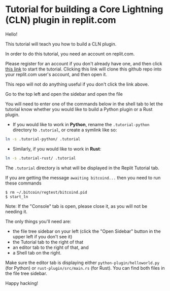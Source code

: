# Tutorial for building a Core Lightning (CLN) plugin in replit.com

Hello!

This tutorial will teach you how to build a CLN plugin.

In order to do this tutorial, you need an account on replit.com.

Please register for an account if you don't already have one, and then click [this link](https://replit.com/github/chrisguida/cln-plugin-tutorial) to start the tutorial. Clicking this link will clone this github repo into your replit.com user's account, and then open it.

This repo will not do anything useful if you don't click the link above.

Go to the top left and open the sidebar and open the file 

You will need to enter one of the commands below in the shell tab to let the tutorial know whether you would like to build a Python plugin or a Rust plugin.

- If you would like to work in **Python**, rename the `.tutorial-python` directory to `.tutorial`, or create a symlink like so:

```sh
ln -s .tutorial-python/ .tutorial
```

- Similarly, if you would like to work in **Rust**:

```sh
ln -s .tutorial-rust/ .tutorial
```

The `.tutorial` directory is what will be displayed in the Replit Tutorial tab.

If you are getting the message `awaiting bitcoind...` then you need to run these commands

```
$ rm ~/.bitcoin/regtest/bitcoind.pid
$ start_ln
```

Note: If the "Console" tab is open, please close it, as you will not be needing it.

The only things you'll need are:
- the file tree sidebar on your left (click the "Open Sidebar" button in the upper left if you don't see it)
- the Tutorial tab to the right of that
- an editor tab to the right of that, and
- a Shell tab on the right.

Make sure the editor tab is displaying either `python-plugin/helloworld.py` (for Python) or `rust-plugin/src/main.rs` (for Rust). You can find both files in the file tree sidebar.

Happy hacking!
